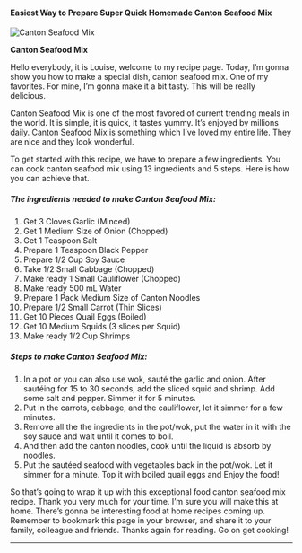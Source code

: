             

#### Easiest Way to Prepare Super Quick Homemade Canton Seafood Mix

![Canton Seafood Mix](https://img-global.cpcdn.com/recipes/8862df393c5e05b4/751x532cq70/canton-seafood-mix-recipe-main-photo.jpg)

**Canton Seafood Mix**

Hello everybody, it is Louise, welcome to my recipe page. Today, I’m gonna show you how to make a special dish, canton seafood mix. One of my favorites. For mine, I’m gonna make it a bit tasty. This will be really delicious.

Canton Seafood Mix is one of the most favored of current trending meals in the world. It is simple, it is quick, it tastes yummy. It’s enjoyed by millions daily. Canton Seafood Mix is something which I’ve loved my entire life. They are nice and they look wonderful.

To get started with this recipe, we have to prepare a few ingredients. You can cook canton seafood mix using 13 ingredients and 5 steps. Here is how you can achieve that.

##### The ingredients needed to make Canton Seafood Mix:

1.  Get 3 Cloves Garlic (Minced)
2.  Get 1 Medium Size of Onion (Chopped)
3.  Get 1 Teaspoon Salt
4.  Prepare 1 Teaspoon Black Pepper
5.  Prepare 1/2 Cup Soy Sauce
6.  Take 1/2 Small Cabbage (Chopped)
7.  Make ready 1 Small Cauliflower (Chopped)
8.  Make ready 500 mL Water
9.  Prepare 1 Pack Medium Size of Canton Noodles
10.  Prepare 1/2 Small Carrot (Thin Slices)
11.  Get 10 Pieces Quail Eggs (Boiled)
12.  Get 10 Medium Squids (3 slices per Squid)
13.  Make ready 1/2 Cup Shrimps

##### Steps to make Canton Seafood Mix:

1.  In a pot or you can also use wok, sauté the garlic and onion. After sautéing for 15 to 30 seconds, add the sliced squid and shrimp. Add some salt and pepper. Simmer it for 5 minutes.
2.  Put in the carrots, cabbage, and the cauliflower, let it simmer for a few minutes.
3.  Remove all the the ingredients in the pot/wok, put the water in it with the soy sauce and wait until it comes to boil.
4.  And then add the canton noodles, cook until the liquid is absorb by noodles.
5.  Put the sautéed seafood with vegetables back in the pot/wok. Let it simmer for a minute. Top it with boiled quail eggs and Enjoy the food!

So that’s going to wrap it up with this exceptional food canton seafood mix recipe. Thank you very much for your time. I’m sure you will make this at home. There’s gonna be interesting food at home recipes coming up. Remember to bookmark this page in your browser, and share it to your family, colleague and friends. Thanks again for reading. Go on get cooking!

* * *